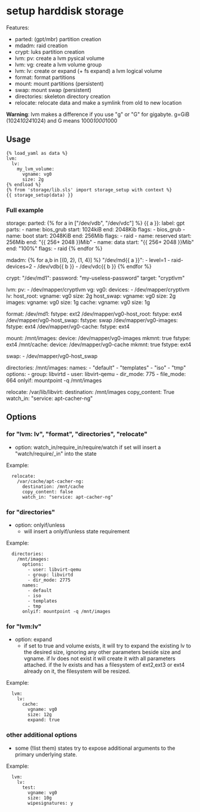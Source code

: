 # setup harddisk storage

Features:
 * parted:      (gpt/mbr) partition creation
 * mdadm:       raid creation
 * crypt:       luks partition creation
 * lvm: pv:     create a lvm pysical volume
 * lvm: vg:     create a lvm volume group
 * lvm: lv:     create or expand (+ fs expand) a lvm logical volume
 * format:      format partitions
 * mount:       mount partitions (persistent)
 * swap:        mount swap (persistent)
 * directories: skeleton directory creation
 * relocate:    relocate data and make a symlink from old to new location

**Warning**: lvm makes a difference if you use "g" or "G" for gigabyte.
 g=GiB (1024*1024*1024) and G means 1000*1000*1000

## Usage

```
{% load_yaml as data %}
lvm:
  lv:
    my_lvm_volume:
      vgname: vg0
      size: 2g
{% endload %}
{% from 'storage/lib.sls' import storage_setup with context %}
{{ storage_setup(data) }}
```

### Full example

storage:
  parted:
{% for a in ["/dev/vdb", "/dev/vdc"] %}
    {{ a }}:
      label: gpt
      parts:
        - name: bios_grub
          start: 1024kiB
          end: 2048Kib
          flags:
            - bios_grub
        - name: boot
          start: 2048KiB
          end: 256Mib
          flags:
            - raid
        - name: reserved
          start: 256Mib
          end: "{{ 256+ 2048 }}Mib"
        - name: data
          start: "{{ 256+ 2048 }}Mib"
          end: "100%"
          flags:
            - raid
{% endfor %}

  mdadm:
{% for a,b in [(0, 2), (1, 4)] %}
    "/dev/md{{ a }}":
      - level=1
      - raid-devices=2
      - /dev/vdb{{ b }}
      - /dev/vdc{{ b }}
{% endfor %}

  crypt:
    "/dev/md1":
      password: "my-useless-password"
      target: "cryptlvm"

  lvm:
    pv:
      - /dev/mapper/cryptlvm
    vg:
      vg0:
        devices:
          - /dev/mapper/cryptlvm
    lv:
      host_root:
        vgname: vg0
        size: 2g
      host_swap:
        vgname: vg0
        size: 2g
      images:
        vgname: vg0
        size: 1g
      cache:
        vgname: vg0
        size: 1g

  format:
    /dev/md1:
      fstype: ext2
    /dev/mapper/vg0-host_root:
      fstype: ext4
    /dev/mapper/vg0-host_swap:
      fstype: swap
    /dev/mapper/vg0-images:
      fstype: ext4
    /dev/mapper/vg0-cache:
      fstype: ext4

  mount:
    /mnt/images:
      device: /dev/mapper/vg0-images
      mkmnt: true
      fstype: ext4
    /mnt/cache:
      device: /dev/mapper/vg0-cache
      mkmnt: true
      fstype: ext4

  swap:
    - /dev/mapper/vg0-host_swap

  directories:
    /mnt/images:
      names:
        - "default"
        - "templates"
        - "iso"
        - "tmp"
      options:
        - group: libvirtd
        - user: libvirt-qemu
        - dir_mode: 775
        - file_mode: 664
      onlyif: mountpoint -q /mnt/images

  relocate:
    /var/lib/libvirt:
      destination: /mnt/images
      copy_content: True
      watch_in: "service: apt-cacher-ng"


## Options

### for "lvm: lv", "format", "directories", "relocate"
  * option: watch_in/require_in/require/watch
    if set will insert a "watch/require/_in" into the state

Example:
```
  relocate:
    /var/cache/apt-cacher-ng:
      destination: /mnt/cache
      copy_content: false
      watch_in: "service: apt-cacher-ng"
```

### for "directories"
  * option: onlyif/unless
    * will insert a onlyif/unless state requirement

Example:
```
  directories:
    /mnt/images:
      options:
        - user: libvirt-qemu
        - group: libvirtd
        - dir_mode: 2775
      names:
        - default
        - iso
        - templates
        - tmp
      onlyif: mountpoint -q /mnt/images
```

### for "lvm:lv"
  * option: expand
    * if set to true and volume exists,
      it will try to expand the existing lv to the desired size,
      ignoring any other parameters beside size and vgname.
      if lv does not exist it will create it with all parameters attached.
      if the lv exists and has a filesystem of ext2,ext3 or ext4 already on it,
      the filesystem will be resized.

Example:
```
  lvm:
    lv:
      cache:
        vgname: vg0
        size: 12g
        expand: true
```

### other additional options
  * some (!list them) states try to expose additional arguments to the primary underlying state.

Example:
```
  lvm:
    lv:
      test:
        vgname: vg0
        size: 10g
        wipesignatures: y
```
